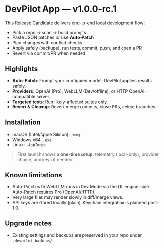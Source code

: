 # DevPilot App — v1.0.0-rc.1

This Release Candidate delivers end-to-end local development flow:
- Pick a repo → scan → build prompts
- Paste JSON patches *or* use **Auto-Patch**
- Plan changes with conflict checks
- Apply safely (backups), run tests, commit, push, and open a PR
- Revert via commit/PR when needed

## Highlights
- **Auto-Patch**: Prompt your configured model; DevPilot applies results safely.
- **Providers**: OpenAI (Pro), WebLLM (Dev/offline), or HTTP OpenAI-compatible server.
- **Targeted tests**: Run likely-affected suites only.
- **Revert & Cleanup**: Revert merge commits, close PRs, delete branches.

## Installation
- macOS (Intel/Apple Silicon): `.dmg`
- Windows x64: `.exe`
- Linux: `.AppImage`

> First launch shows a **one-time setup**: telemetry (local-only), provider choice, and keys if needed.

## Known limitations
- Auto-Patch with WebLLM runs in Dev Mode via the UI; engine-side Auto-Patch requires Pro (OpenAI/HTTP).
- Very large files may render slowly in diff/merge views.
- API keys are stored locally (plain). Keychain integration is planned post-1.0.

## Upgrade notes
- Existing settings and backups are preserved in your repo under `.devpilot_backups/`.
